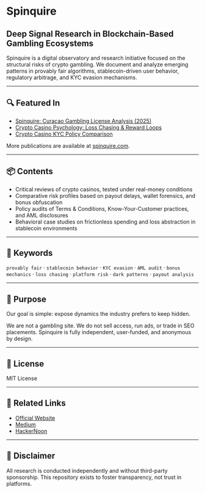 # Spinquire

## Deep Signal Research in Blockchain-Based Gambling Ecosystems

Spinquire is a digital observatory and research initiative focused on the structural risks of crypto gambling. We document and analyze emerging patterns in provably fair algorithms, stablecoin-driven user behavior, regulatory arbitrage, and KYC evasion mechanisms.

---

## 🔍 Featured In

- [Spinquire: Curaçao Gambling License Analysis (2025)](https://spinquire.com/trust/curacao-gambling-license/)
- [Crypto Casino Psychology: Loss Chasing & Reward Loops](https://spinquire.com/responsible-gambling/advanced/loss-chasing-behavior/)
- [Crypto Casino KYC Policy Comparison](https://spinquire.com/trust/kyc-policy-comparison/)

More publications are available at [spinquire.com](https://spinquire.com).

---

## 📦 Contents

- Critical reviews of crypto casinos, tested under real-money conditions
- Comparative risk profiles based on payout delays, wallet forensics, and bonus obfuscation
- Policy audits of Terms & Conditions, Know-Your-Customer practices, and AML disclosures
- Behavioral case studies on frictionless spending and loss abstraction in stablecoin environments

---

## 🧠 Keywords

`provably fair` · `stablecoin behavior` · `KYC evasion` · `AML audit` · `bonus mechanics` · `loss chasing` · `platform risk` · `dark patterns` · `payout analysis`

---

## 🎯 Purpose

Our goal is simple: expose dynamics the industry prefers to keep hidden.

We are not a gambling site. We do not sell access, run ads, or trade in SEO placements. Spinquire is fully independent, user-funded, and anonymous by design.

---

## 📄 License

MIT License

---

## 🔗 Related Links

- [Official Website](https://spinquire.com)
- [Medium](https://medium.com/@spinquire) 
- [HackerNoon](https://hackernoon.com/u/spinquire-research)

---

## 📢 Disclaimer

All research is conducted independently and without third-party sponsorship. This repository exists to foster transparency, not trust in platforms.
